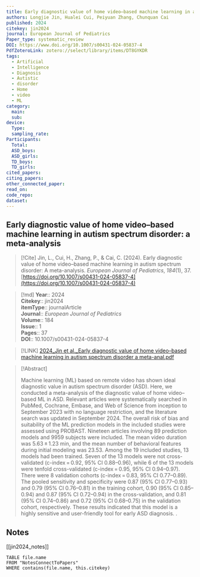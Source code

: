 ```yaml
---
title: Early diagnostic value of home video–based machine learning in autism spectrum disorder a meta-analysis
authors: Longjie Jin, Hualei Cui, Peiyuan Zhang, Chunquan Cai
published: 2024
citekey: jin2024
journal: European Journal of Pediatrics
Paper_type: systematic_review
DOI: https://www.doi.org/10.1007/s00431-024-05837-4
PdfZoteroLink: zotero://select/library/items/DT8GYKDR
tags:
  - Artificial
  - Intelligence
  - Diagnosis
  - Autistic
  - disorder
  - Home
  - video
  - ML
category:
  main: 
  sub: 
device:
  Type: 
  sampling_rate: 
Participants:
  Total: 
  ASD_boys: 
  ASD_girls: 
  TD_boys: 
  TD_girls: 
cited_papers: 
citing_papers: 
other_connected_paper: 
read_on: 
code_repo: 
dataset:
---
```


## Early diagnostic value of home video–based machine learning in autism spectrum disorder: a meta-analysis

> [!Cite]
> Jin, L., Cui, H., Zhang, P., & Cai, C. (2024). Early diagnostic value of home video–based machine learning in autism spectrum disorder: A meta-analysis. _European Journal of Pediatrics_, _184_(1), 37. [https://doi.org/10.1007/s00431-024-05837-4](https://doi.org/10.1007/s00431-024-05837-4)


>[!md]
> **Year**:: 2024   
> **Citekey**:: jin2024  
> **itemType**:: journalArticle  
> **Journal**:: *European Journal of Pediatrics*  
> **Volume**:: 184  
> **Issue**:: 1   
> **Pages**:: 37  
> **DOI**:: 10.1007/s00431-024-05837-4    

> [!LINK] 
> [2024_Jin et al._Early diagnostic value of home video–based machine learning in autism spectrum disorder a meta-anal.pdf](zotero://select/library/items/DT8GYKDR)

> [!Abstract]
>
> Machine learning (ML) based on remote video has shown ideal diagnostic value in autism spectrum disorder (ASD). Here, we conducted a meta-analysis of the diagnostic value of home video–based ML in ASD. Relevant articles were systematically searched in PubMed, Cochrane, Embase, and Web of Science from inception to September 2023 with no language restriction, and the literature search was updated in September 2024. The overall risk of bias and suitability of the ML prediction models in the included studies were assessed using PROBAST. Nineteen articles involving 89 prediction models and 9959 subjects were included. The mean video duration was 5.63 ± 1.23 min, and the mean number of behavioral features during initial modeling was 23.53. Among the 19 included studies, 13 models had been trained. Seven of the 13 models were not cross-validated (c-index = 0.92, 95% CI 0.88–0.96), while 6 of the 13 models were tenfold cross-validated (c-index = 0.95, 95% CI 0.94–0.97). There were 8 validation cohorts (c-index = 0.83, 95% CI 0.77–0.89). The pooled sensitivity and specificity were 0.87 (95% CI 0.77–0.93) and 0.79 (95% CI 0.76–0.81) in the training cohort, 0.90 (95% CI 0.85–0.94) and 0.87 (95% CI 0.72–0.94) in the cross-validation, and 0.81 (95% CI 0.74–0.86) and 0.72 (95% CI 0.68–0.75) in the validation cohort, respectively. These results indicated that this model is a highly sensitive and user-friendly tool for early ASD diagnosis.
>.
> 


## Notes

[[jin2024_notes]]

```dataview 
TABLE file.name 
FROM "NotesConnectToPapers" 
WHERE contains(file.name, this.citekey)
```

